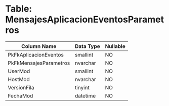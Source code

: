 # Table: MensajesAplicacionEventosParametros

| Column Name | Data Type | Nullable |
|-------------|-----------|----------|
| PkFkAplicacionEventos | smallint | NO |
| PkFkMensajesParametros | nvarchar | NO |
| UserMod | smallint | NO |
| HostMod | nvarchar | NO |
| VersionFila | tinyint | NO |
| FechaMod | datetime | NO |
